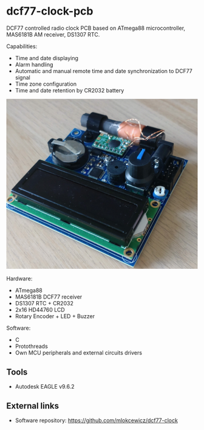 # dcf77-clock-pcb

DCF77 controlled radio clock PCB based on ATmega88 microcontroller, MAS6181B AM receiver, DS1307 RTC. 

Capabilities:
* Time and date displaying
* Alarm handling 
* Automatic and manual remote time and date synchronization to DCF77 signal
* Time zone configuration
* Time and date retention by CR2032 battery
 

<img src="dcf77_clock_final_1.JPG" width="600">


Hardware:
* ATmega88
* MAS6181B DCF77 receiver
* DS1307 RTC + CR2032
* 2x16 HD44760 LCD
* Rotary Encoder + LED + Buzzer

Software:
* C
* Protothreads
* Own MCU peripherals and external circuits drivers

## Tools
* Autodesk EAGLE v9.6.2

## External links
* Software repository: https://github.com/mlokcewicz/dcf77-clock
